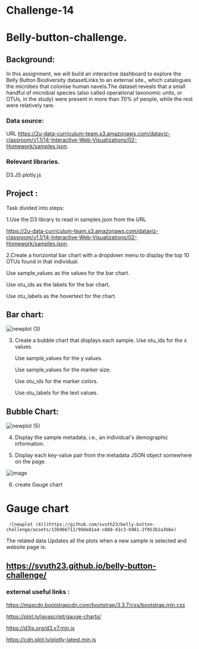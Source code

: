 # Challenge-14

# Belly-button-challenge.

## Background:

In this assignment, we will build an interactive dashboard to explore the Belly Button Biodiversity datasetLinks to an external site., which catalogues the microbes that colonise human navels.The dataset reveals that a small handful of microbial species (also called operational taxonomic units, or OTUs, in the study) were present in more than 70% of people, while the rest were relatively rare.

### Data source:
URL https://2u-data-curriculum-team.s3.amazonaws.com/dataviz-classroom/v1.1/14-Interactive-Web-Visualizations/02-Homework/samples.json.


### Relevant libraries.
D3.JS
plotly.js
 
## Project : 
 Task divided into steps:

1.Use the D3 library to read in samples.json from the URL

https://2u-data-curriculum-team.s3.amazonaws.com/dataviz-classroom/v1.1/14-Interactive-Web-Visualizations/02-Homework/samples.json.


2.Create a horizontal bar chart with a dropdown menu to display the top 10 OTUs found in that individual.

   Use sample_values as the values for the bar chart.

   Use otu_ids as the labels for the bar chart.

   Use otu_labels as the hovertext for the chart.

  ## Bar chart:
![newplot (3)](https://github.com/svuth23/belly-button-challenge/assets/136966712/1eec4283-de1c-45b6-8313-0582b960612f)


3. Create a bubble chart that displays each sample.
   Use otu_ids for the x values.

   Use sample_values for the y values.

   Use sample_values for the marker size.

   Use otu_ids for the marker colors.

   Use otu_labels for the text values.

  ## Bubble Chart:

  ![newplot (5)](https://github.com/svuth23/belly-button-challenge/assets/136966712/b77e33a1-04f6-4b93-9f2e-a72024c5f8a9)


  4. Display the sample metadata, i.e., an individual's demographic information.

  5. Display each key-value pair from the metadata JSON object somewhere on the page.

  ![image](https://github.com/svuth23/belly-button-challenge/assets/136966712/6fcab907-a9c7-445b-837c-ab31115c6037)




   6. create Gauge chart

   # Gauge chart 
   
     ![newplot (4)](https://github.com/svuth23/belly-button-challenge/assets/136966712/99de81a4-c888-41c3-b981-2f053b1a3b6e)


The related data Updates all the plots when a new sample is selected and website page is: 

## https://svuth23.github.io/belly-button-challenge/



### external useful links :

https://maxcdn.bootstrapcdn.com/bootstrap/3.3.7/css/bootstrap.min.css
 
https://plot.ly/javascript/gauge-charts/

https://d3js.org/d3.v7.min.js

https://cdn.plot.ly/plotly-latest.min.js
